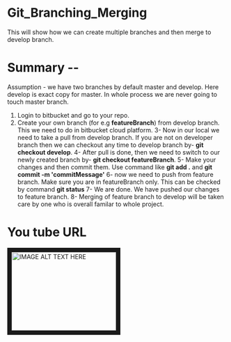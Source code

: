 # Git_Branching_Merging
This will show how we can create multiple branches and then merge to develop branch.

# Summary --
Assumption - we have two branches by default master and develop. Here develop is exact copy for master. 
In whole process we are never going to touch master branch.

1. Login to bitbucket and go to your repo.
2. Create your own branch (for e.g **featureBranch**) from develop branch. This we need to do in bitbucket cloud platform.
3- Now in our local we need to take a pull from develop branch. If you are not on developer branch then we can checkout any time to develop branch by-  **git checkout develop**.
4- After pull is done, then we need to switch to our newly created branch by- **git checkout featureBranch**.
5- Make your changes and then commit them. Use command like **git add .**  and **git commit -m 'commitMessage'**
6- now we need to push from feature branch. Make sure you are in featureBranch only. This can be checked by command **git status**
7- We are done. We have pushed our changes to feature branch. 
8- Merging of feature branch to develop will be taken care by one who is overall familar to whole project.


# You tube URL 

<a href="http://www.youtube.com/watch?feature=player_embedded&v=8eVbR5sftMo
" target="_blank"><img src="http://img.youtube.com/vi/8eVbR5sftMo/0.jpg" 
alt="IMAGE ALT TEXT HERE" width="240" height="180" border="10" /></a>
